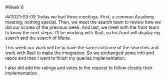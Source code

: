 #Week 6

##2021-03-09
Today we had three meetings.
First, a common Academy meeting, nothing special.
Then, we meet the search team to review how we did our scores of the previous week.
And last, we meet with the front team to know the next steps.
I'll be working with Raúl, so his front will display my search and the search of María.

This week our work will be to have the same outcome of the searches and work with Raúl to make the integration.
So we exchanged some info and repos and then I went to finish my queries implementation.

I also did add the ratings and votes to the request to follow closely their implementation.